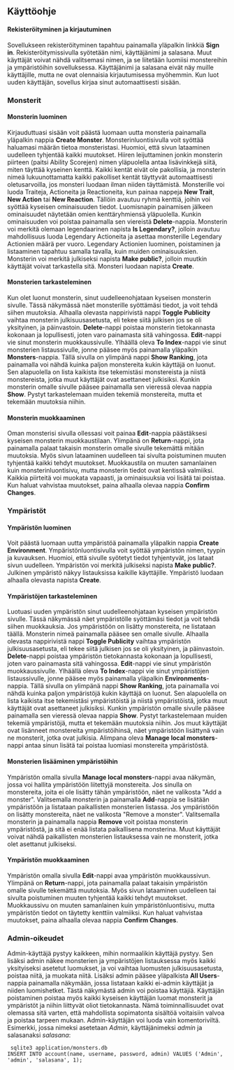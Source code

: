 ## Käyttöohje

#### Rekisteröityminen ja kirjautuminen
Sovellukseen rekisteröityminen tapahtuu painamalla yläpalkin linkkiä **Sign in**. Rekisteröitymissivulla syötetään nimi, käyttäjänimi ja salasana. Muut käyttäjät voivat nähdä valitsemasi nimen, ja se liitetään luomiisi monstereihin ja ympäristöihin sovelluksessa. Käyttäjänimi ja salasana eivät näy muille käyttäjille, mutta ne ovat olennaisia kirjautumisessa myöhemmin. Kun luot uuden käyttäjän, sovellus kirjaa sinut automaattisesti sisään. 

### Monsterit

#### Monsterin luominen
Kirjauduttuasi sisään voit päästä luomaan uutta monsteria painamalla yläpalkin nappia **Create Monster**.
Monsterinluontisivulla voit syöttää haluamasi määrän tietoa monsteristasi. Huomioi, että sivun lataaminen uudelleen tyhjentää kaikki muutokset. Hiiren leijuttaminen jonkin monsterin piirteen (paitsi Ability Scorejen) nimen yläpuolella antaa lisävinkkejä siitä, miten täyttää kyseinen kenttä.
Kaikki kentät eivät ole pakollisia, ja monsterin nimeä lukuunottamatta kaikki pakolliset kentät täyttyvät automaattisesti oletusarvoilla, jos monsteri luodaan ilman niiden täyttämistä.
Monsterille voi luoda Traiteja, Actioneita ja Reactioneita, kun painaa nappeja **New Trait**, **New Action** tai **New Reaction**. Tällöin avautuu ryhmä kenttiä, joihin voi syöttää kyseisen ominaisuuden tiedot. Luomisnapin painamisen jälkeen ominaisuudet näytetään omien kenttäryhmiensä yläpuolella. Kunkin ominaisuuden voi poistaa painamalla sen viereistä **Delete**-nappia.
Monsterin voi merkitä olemaan legendaarinen napista **Is Legendary?**, jolloin avautuu mahdollisuus luoda Legendary Actioneita ja asettaa monsterille Legendary Actionien määrä per vuoro. Legendary Actionien luominen, poistaminen ja listaaminen tapahtuu samalla tavalla, kuin muiden ominaisuuksien.
Monsterin voi merkitä julkiseksi napista **Make public?**, jolloin muutkin käyttäjät voivat tarkastella sitä.
Monsteri luodaan napista **Create**.

#### Monsterien tarkasteleminen
Kun olet luonut monsterin, sinut uudelleenohjataan kyseisen monsterin sivulle. Tässä näkymässä näet monsterille syöttämäsi tiedot, ja voit tehdä siihen muutoksia.
Alhaalla olevasta nappirivistä nappi **Toggle Publicity** vaihtaa monsterin julkisuusasetusta, eli tekee siitä julkisen jos se oli yksityinen, ja päinvastoin.
**Delete**-nappi poistaa monsterin tietokannasta kokonaan ja lopullisesti, joten varo painamasta sitä vahingossa.
**Edit**-nappi vie sinut monsterin muokkaussivulle.
Ylhäällä oleva **To Index**-nappi vie sinut monsterien listaussivulle, jonne pääsee myös painamalla yläpalkin **Monsters**-nappia. Tällä sivulla on ylimpänä nappi **Show Ranking**, jota painamalla voi nähdä kuinka paljon monstereita kukin käyttäjä on luonut. Sen alapuolella on lista kaikista itse tekemistäsi monstereista ja niistä monstereista, jotka muut käyttäjät ovat asettaneet julkisiksi. Kunkin monsterin omalle sivulle pääsee painamalla sen vieressä olevaa nappia **Show**. Pystyt tarkastelemaan muiden tekemiä monstereita, mutta et tekemään muutoksia niihin.

#### Monsterin muokkaaminen
Oman monsterisi sivulla ollessasi voit painaa **Edit**-nappia päästäksesi kyseisen monsterin muokkaustilaan.
Ylimpänä on **Return**-nappi, jota painamalla palaat takaisin monsterin omalle sivulle tekemättä mitään muutoksia. Myös sivun lataaminen uudelleen tai sivulta poistuminen muuten tyhjentää kaikki tehdyt muutokset. 
Muokkaustila on muuten samanlainen kuin monsterinluontisivu, mutta monsterin tiedot ovat kentissä valmiiksi. Kaikkia piirteitä voi muokata vapaasti, ja ominaisuuksia voi lisätä tai poistaa.
Kun haluat vahvistaa muutokset, paina alhaalla olevaa nappia **Confirm Changes**.

### Ympäristöt

#### Ympäristön luominen
Voit päästä luomaan uutta ympäristöä painamalla yläpalkin nappia **Create Environment**. 
Ympäristönluontisivulla voit syöttää ympäristön nimen, tyypin ja kuvauksen. Huomioi, että sivulle syötetyt tiedot tyhjentyvät, jos lataat sivun uudelleen.
Ympäristön voi merkitä julkiseksi napista **Make public?**. Julkinen ympäristö näkyy listauksissa kaikille käyttäjille. 
Ympäristö luodaan alhaalla olevasta napista **Create**.

#### Ympäristöjen tarkasteleminen
Luotuasi uuden ympäristön sinut uudelleenohjataan kyseisen ympäristön sivulle. Tässä näkymässä näet ympäristölle syöttämäsi tiedot ja voit tehdä siihen muokkauksia. Jos ympäristöön on lisätty monstereita, ne listataan täällä. Monsterin nimeä painamalla pääsee sen omalle sivulle.
Alhaalla olevasta nappirivistä nappi **Toggle Publicity** vaihtaa ympäristön julkisuusasetusta, eli tekee siitä julkisen jos se oli yksityinen, ja päinvastoin.
**Delete**-nappi poistaa ympäristön tietokannasta kokonaan ja lopullisesti, joten varo painamasta sitä vahingossa.
**Edit**-nappi vie sinut ympäristön muokkaussivulle.
Ylhäällä oleva **To Index**-nappi vie sinut ympäristöjen listaussivulle, jonne pääsee myös painamalla yläpalkin **Environments**-nappia. Tällä sivulla on ylimpänä nappi **Show Ranking**, jota painamalla voi nähdä kuinka paljon ympäristöjä kukin käyttäjä on luonut. Sen alapuolella on lista kaikista itse tekemistäsi ympäristöistä ja niistä ympäristöistä, jotka muut käyttäjät ovat asettaneet julkisiksi. Kunkin ympäristön omalle sivulle pääsee painamalla sen vieressä olevaa nappia **Show**. Pystyt tarkastelemaan muiden tekemiä ympäristöjä, mutta et tekemään muutoksia niihin. Jos muut käyttäjät ovat lisänneet monstereita ympäristöihinsä, näet ympäristöön lisättynä vain ne monsterit, jotka ovat julkisia.
Alimpana oleva **Manage local monsters**-nappi antaa sinun lisätä tai poistaa luomiasi monstereita ympäristöstä.

#### Monsterien lisääminen ympäristöihin
Ympäristön omalla sivulla **Manage local monsters**-nappi avaa näkymän, jossa voi hallita ympäristöön liitettyjä monstereita.
Jos sinulla on monstereita, joita ei ole lisätty tähän ympäristöön, näet ne valikosta "Add a monster". Valitsemalla monsterin ja painamalla **Add**-nappia se lisätään ympäristöön ja listataan paikallisten monsterien listassa.
Jos ympäristöön on lisätty monstereita, näet ne valikosta "Remove a monster". Valitsemalla monsterin ja painamalla nappia **Remove** voit poistaa monsterin ympäristöstä, ja sitä ei enää listata paikallisena monsterina.
Muut käyttäjät voivat nähdä paikallisten monsterien listauksessa vain ne monsterit, jotka olet asettanut julkiseksi.

#### Ympäristön muokkaaminen
Ympäristön omalla sivulla **Edit**-nappi avaa ympäristön muokkaussivun.
Ylimpänä on **Return**-nappi, jota painamalla palaat takaisin ympäristön omalle sivulle tekemättä muutoksia. Myös sivun lataaminen uudelleen tai sivulta poistuminen muuten tyhjentää kaikki tehdyt muutokset. 
Muokkaussivu on muuten samanlainen kuin ympäristönluontisivu, mutta ympäristön tiedot on täytetty kenttiin valmiiksi.
Kun haluat vahvistaa muutokset, paina alhaalla olevaa nappia **Confirm Changes**. 

### Admin-oikeudet
Admin-käyttäjä pystyy kaikkeen, mihin normaalikin käyttäjä pystyy. Sen lisäksi admin näkee monsterien ja ympäristöjen listauksessa myös kaikki yksityiseksi asetetut luomukset, ja voi vaihtaa luomusten julkisuusasetusta, poistaa niitä, ja muokata niitä. Lisäksi admin pääsee yläpalkista **All Users**-nappia painamalla näkymään, jossa listataan kaikki ei-admin käyttäjät ja niiden luomishetket. Tästä näkymästä admin voi poistaa käyttäjiä. Käyttäjän poistaminen poistaa myös kaikki kyseisen käyttäjän luomat monsterit ja ympäristöt ja niihin liittyvät oliot tietokannasta. Nämä toiminnallisuudet ovat olemassa sitä varten, että mahdollista sopimatonta sisältöä voitaisiin valvoa ja poistaa tarpeen mukaan.
Admin-käyttäjän voi luoda vain komentoriviltä. Esimerkki, jossa nimeksi asetetaan *Admin*, käyttäjänimeksi *admin* ja salasanaksi *salasana*:
```
 sqlite3 application/monsters.db
INSERT INTO account(name, username, password, admin) VALUES ('Admin', 'admin', 'salasana', 1); 
```

